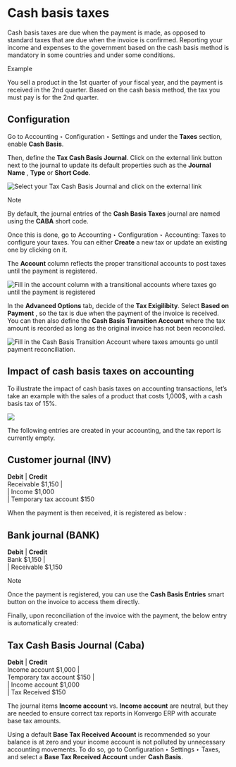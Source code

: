 # Cash basis taxes

Cash basis taxes are due when the payment is made, as opposed to standard
taxes that are due when the invoice is confirmed. Reporting your income and
expenses to the government based on the cash basis method is mandatory in some
countries and under some conditions.

<div class="alert alert-success">
<p class="alert-title">
Example</p><p>You sell a product in the 1st quarter of your fiscal year, and the payment is received in the 2nd
quarter. Based on the cash basis method, the tax you must pay is for the 2nd quarter.</p>
</div>

## Configuration

Go to Accounting ‣ Configuration ‣ Settings and under the **Taxes** section,
enable **Cash Basis**.

Then, define the **Tax Cash Basis Journal**. Click on the external link button
next to the journal to update its default properties such as the **Journal
Name** , **Type** or **Short Code**.

![Select your Tax Cash Basis Journal and click on the external
link](../../../../_images/tax_cash_basis_journal.png) <div class="alert alert-primary">
<p class="alert-title">
Note</p><p>By default, the journal entries of the <b>Cash Basis Taxes</b> journal are named using the
<b>CABA</b> short code.</p>
</div>

Once this is done, go to Accounting ‣ Configuration ‣ Accounting: Taxes to
configure your taxes. You can either **Create** a new tax or update an
existing one by clicking on it.

The **Account** column reflects the proper transitional accounts to post taxes
until the payment is registered.

![Fill in the account column with a transitional accounts where taxes go until
the payment is registered](../../../../_images/account_column.png)

In the **Advanced Options** tab, decide of the **Tax Exigilibity**. Select
**Based on Payment** , so the tax is due when the payment of the invoice is
received. You can then also define the **Cash Basis Transition Account** where
the tax amount is recorded as long as the original invoice has not been
reconciled.

![Fill in the Cash Basis Transition Account where taxes amounts go until
payment reconciliation.](../../../../_images/advanced_options.png)

## Impact of cash basis taxes on accounting

To illustrate the impact of cash basis taxes on accounting transactions, let’s
take an example with the sales of a product that costs 1,000$, with a cash
basis tax of 15%.

![](../../../../_images/customer_invoice_with_cbt.png)

The following entries are created in your accounting, and the tax report is
currently empty.

**Customer journal (INV)**  
---  
**Debit** | **Credit**  
Receivable $1,150 |   
| Income $1,000  
| Temporary tax account $150  
  
When the payment is then received, it is registered as below :

**Bank journal (BANK)**  
---  
**Debit** | **Credit**  
Bank $1,150 |   
| Receivable $1,150  
<div class="alert alert-primary">
<p class="alert-title">
Note</p><p>Once the payment is registered, you can use the <b>Cash Basis Entries</b> smart button on
the invoice to access them directly.</p>
</div>

Finally, upon reconciliation of the invoice with the payment, the below entry
is automatically created:

**Tax Cash Basis Journal (Caba)**  
---  
**Debit** | **Credit**  
Income account $1,000 |   
Temporary tax account $150 |   
| Income account $1,000  
| Tax Received $150  
  
The journal items **Income account** vs. **Income account** are neutral, but
they are needed to ensure correct tax reports in Konvergo ERP with accurate base tax
amounts.

Using a default **Base Tax Received Account** is recommended so your balance
is at zero and your income account is not polluted by unnecessary accounting
movements. To do so, go to Configuration ‣ Settings ‣ Taxes, and select a
**Base Tax Received Account** under **Cash Basis**.

